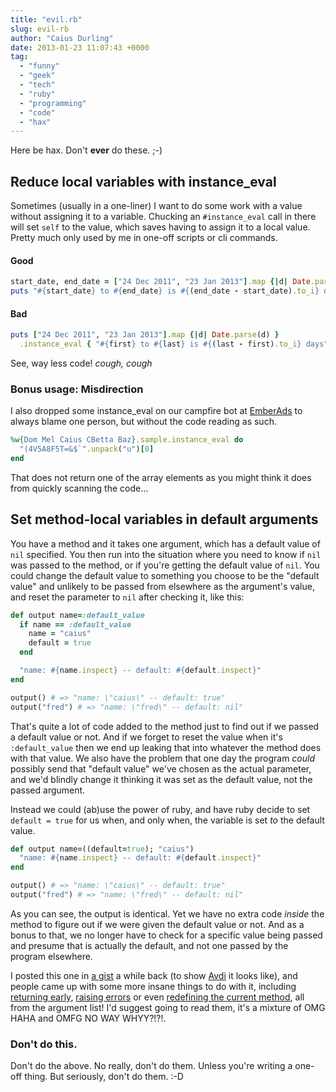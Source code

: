 ```yaml
---
title: "evil.rb"
slug: evil-rb
author: "Caius Durling"
date: 2013-01-23 11:07:43 +0000
tag:
  - "funny"
  - "geek"
  - "tech"
  - "ruby"
  - "programming"
  - "code"
  - "hax"
---
```


Here be hax. Don't **ever** do these. ;-)

## Reduce local variables with instance_eval

Sometimes (usually in a one-liner) I want to do some work with a value without assigning it to a variable. Chucking an `#instance_eval` call in there will set `self` to the value, which saves having to assign it to a local value. Pretty much only used by me in one-off scripts or cli commands.

#### Good

```ruby
start_date, end_date = ["24 Dec 2011", "23 Jan 2013"].map {|d| Date.parse(d) }
puts "#{start_date} to #{end_date} is #{(end_date - start_date).to_i} days"
```

#### Bad

```ruby
puts ["24 Dec 2011", "23 Jan 2013"].map {|d| Date.parse(d) }
  .instance_eval { "#{first} to #{last} is #{(last - first).to_i} days" }
```

See, way less code! *cough, cough*

### Bonus usage: Misdirection

I also dropped some instance_eval on our campfire bot at [EmberAds][] to always blame one person, but without the code reading as such.

[EmberAds]: https://emberads.com/

```ruby
%w{Dom Mel Caius CBetta Baz}.sample.instance_eval do
  "(4V5A8F5T=&$`".unpack("u")[0]
end
```

That does not return one of the array elements as you might think it does from quickly scanning the code…

## Set method-local variables in default arguments

You have a method and it takes one argument, which has a default value of `nil` specified. You then run into the situation where you need to know if `nil` was passed to the method, or if you're getting the default value of `nil`. You could change the default value to something you choose to be the "default value" and unlikely to be passed from elsewhere as the argument's value, and reset the parameter to `nil` after checking it, like this:

```ruby
def output name=:default_value
  if name == :default_value
    name = "caius"
    default = true
  end

  "name: #{name.inspect} -- default: #{default.inspect}"
end

output() # => "name: \"caius\" -- default: true"
output("fred") # => "name: \"fred\" -- default: nil"
```

That's quite a lot of code added to the method just to find out if we passed a default value or not. And if we forget to reset the value when it's `:default_value` then we end up leaking that into whatever the method does with that value. We also have the problem that one day the program *could* possibly send that "default value" we've chosen as the actual parameter, and we'd blindly change it thinking it was set as the default value, not the passed argument.

Instead we could (ab)use the power of ruby, and have ruby decide to set `default = true` for us when, and only when, the variable is set *to* the default value.

```ruby
def output name=((default=true); "caius")
  "name: #{name.inspect} -- default: #{default.inspect}"
end

output() # => "name: \"caius\" -- default: true"
output("fred") # => "name: \"fred\" -- default: nil"
```

As you can see, the output is identical. Yet we have no extra code *inside* the method to figure out if we were given the default value or not. And as a bonus to that, we no longer have to check for a specific value being passed and presume that is actually the default, and not one passed by the program elsewhere.

I posted this one in [a gist][default param hack] a while back (to show [Avdi][] it looks like), and people came up with some more insane things to do with it, including [returning early][early], [raising errors][raise] or even [redefining the current method][redef], all from the argument list! I'd suggest going to read them, it's a mixture of OMG HAHA and OMFG NO WAY WHYY?!?!.

[default param hack]: https://gist.github.com/1528785
[early]: https://gist.github.com/1528785#comment-71861
[raise]: https://gist.github.com/1528785#comment-71862
[redef]: https://gist.github.com/1528785#comment-71876
[avdi]: http://avdi.org/

### Don't do this.

Don't do the above. No really, don't do them. Unless you're writing a one-off thing. But seriously, don't do them. :-D
